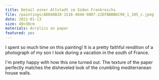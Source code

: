 ```yaml
---
title: Detail einer Altstadt im Süden Frankreichs
file: /paintings/AD668B28-1516-4048-98D7-22EFBBBB6C90_1_105_c.jpeg
date: 2021-01-13
size: 40×30cm
materials: Acrylics on paper
featured: yes
---
```


I spent so much time on this painting! It is a pretty faithful rendition of a photograph of my son I took during a vacation in the south of France.

I'm pretty happy with how this one turned out. The texture of the paper perfectly matches the disheveled look of the crumbling mediterranean house walls.
